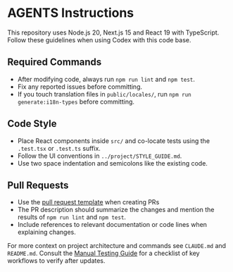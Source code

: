 # AGENTS Instructions

This repository uses Node.js 20, Next.js 15 and React 19 with TypeScript. Follow these guidelines when using Codex with this code base.

## Required Commands
- After modifying code, always run `npm run lint` and `npm test`.
- Fix any reported issues before committing.
- If you touch translation files in `public/locales/`, run `npm run generate:i18n-types` before committing.

## Code Style
- Place React components inside `src/` and co-locate tests using the `.test.tsx` or `.test.ts` suffix.
- Follow the UI conventions in `../project/STYLE_GUIDE.md`.
- Use two space indentation and semicolons like the existing code.

## Pull Requests
- Use the [pull request template](../../.github/pull_request_template.md) when creating PRs
- The PR description should summarize the changes and mention the results of `npm run lint` and `npm test`.
- Include references to relevant documentation or code lines when explaining changes.

For more context on project architecture and commands see `CLAUDE.md` and `README.md`.
Consult the [Manual Testing Guide](../testing/MANUAL_TESTING_GUIDE.md) for a checklist of key workflows to verify after updates.
